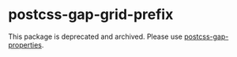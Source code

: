 # postcss-gap-grid-prefix

This package is deprecated and archived. Please use [postcss-gap-properties](https://github.com/jonathantneal/postcss-gap-properties).
